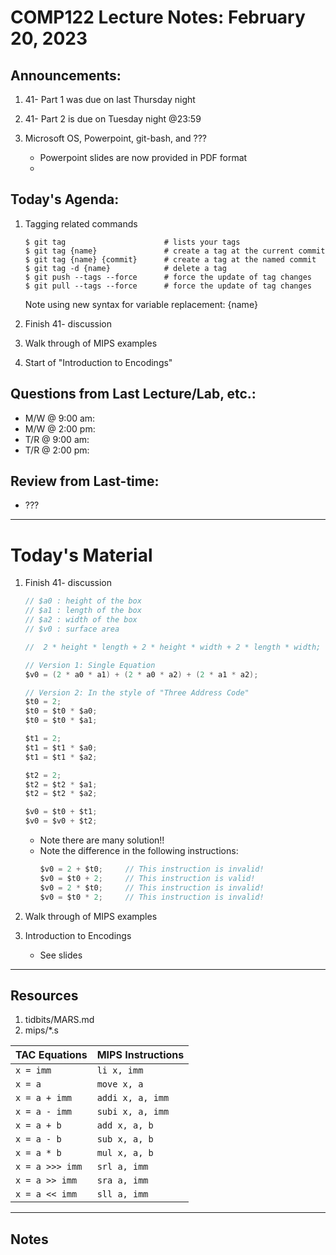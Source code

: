 # COMP122 Lecture Notes: February 20, 2023

## Announcements:
   1. 41- Part 1 was due on last Thursday night
   1. 41- Part 2 is due on Tuesday night @23:59

   1. Microsoft OS, Powerpoint, git-bash, and ???
      - Powerpoint slides are now provided in PDF format
      - 

## Today's Agenda:
   1. Tagging related commands
      ```
      $ git tag                      # lists your tags
      $ git tag {name}               # create a tag at the current commit
      $ git tag {name} {commit}      # create a tag at the named commit
      $ git tag -d {name}            # delete a tag
      $ git push --tags --force      # force the update of tag changes
      $ git pull --tags --force      # force the update of tag changes

      ```
      Note using new syntax for variable replacement: {name} 

   1. Finish 41- discussion
   1. Walk through of MIPS examples
   1. Start of "Introduction to Encodings"
     

## Questions from Last Lecture/Lab, etc.:
   * M/W @ 9:00 am:
   * M/W @ 2:00 pm:
   * T/R @ 9:00 am: 
   * T/R @ 2:00 pm: 

## Review from Last-time:
   - ???

---
# Today's Material
  1. Finish 41- discussion
     ```java
     // $a0 : height of the box
     // $a1 : length of the box
     // $a2 : width of the box
     // $v0 : surface area

     //  2 * height * length + 2 * height * width + 2 * length * width;
     
     // Version 1: Single Equation    
     $v0 = (2 * a0 * a1) + (2 * a0 * a2) + (2 * a1 * a2); 
     
     // Version 2: In the style of "Three Address Code"
     $t0 = 2;
     $t0 = $t0 * $a0;
     $t0 = $t0 * $a1;
     
     $t1 = 2;
     $t1 = $t1 * $a0;
     $t1 = $t1 * $a2;
     
     $t2 = 2;
     $t2 = $t2 * $a1;
     $t2 = $t2 * $a2;
     
     $v0 = $t0 + $t1;
     $v0 = $v0 + $t2;
     ```
     
     - Note there are many solution!!
     - Note the difference in the following instructions:
       ```java
       $v0 = 2 + $t0;     // This instruction is invalid!
       $v0 = $t0 + 2;     // This instruction is valid!
       $v0 = 2 * $t0;     // This instruction is invalid!
       $v0 = $t0 * 2;     // This instruction is invalid!
       ```

  1. Walk through of MIPS examples

  1. Introduction to Encodings
     - See slides

---
## Resources
  1. tidbits/MARS.md
  1. mips/\*.s

  | TAC Equations                 | MIPS Instructions         |
  |-------------------------------|---------------------------|
  | `x = imm`                     | `li x, imm`               |
  | `x = a`                       | `move x, a`               |
  | `x = a + imm `                | `addi x, a, imm`          |
  | `x = a - imm `                | `subi x, a, imm`          |
  | `x = a + b`                   | `add x, a, b`             |
  | `x = a - b`                   | `sub x, a, b`             |
  | `x = a * b`                   | `mul x, a, b`             |
  | `x = a >>> imm`               | `srl a, imm`              |
  | `x = a >> imm`                | `sra a, imm`              |
  | `x = a << imm`                | `sll a, imm`              |


---
## Notes
<!-- This section is for students to place their notes -->


